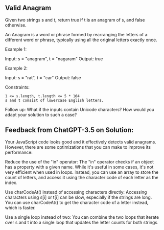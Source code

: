 ## Valid Anagram

Given two strings s and t, return true if t is an anagram of s, and false otherwise.

An Anagram is a word or phrase formed by rearranging the letters of a different word or phrase, typically using all the original letters exactly once.

 

Example 1:

Input: s = "anagram", t = "nagaram"
Output: true

Example 2:

Input: s = "rat", t = "car"
Output: false

 

Constraints:

    1 <= s.length, t.length <= 5 * 104
    s and t consist of lowercase English letters.

 

Follow up: What if the inputs contain Unicode characters? How would you adapt your solution to such a case?


## Feedback from ChatGPT-3.5 on Solution:

Your JavaScript code looks good and it effectively detects valid anagrams. However, there are some optimizations that you can make to improve its performance:

Reduce the use of the "in" operator: The "in" operator checks if an object has a property with a given name. While it's useful in some cases, it's not very efficient when used in loops. Instead, you can use an array to store the count of letters, and access it using the character code of each letter as the index.

Use charCodeAt() instead of accessing characters directly: Accessing characters using s[i] or t[i] can be slow, especially if the strings are long. You can use charCodeAt() to get the character code of a letter instead, which is faster.

Use a single loop instead of two: You can combine the two loops that iterate over s and t into a single loop that updates the letter counts for both strings.
